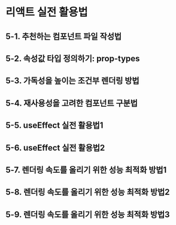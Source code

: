 # 리액트 실전 활용법
  ## 5-1. 추천하는 컴포넌트 파일 작성법
  ## 5-2. 속성값 타입 정의하기: prop-types
  ## 5-3. 가독성을 높이는 조건부 렌더링 방법
  ## 5-4. 재사용성을 고려한 컴포넌트 구분법
  ## 5-5. useEffect 실전 활용법1
  ## 5-6. useEffect 실전 활용법2
  ## 5-7. 렌더링 속도를 올리기 위한 성능 최적화 방법1
  ## 5-8. 렌더링 속도를 올리기 위한 성능 최적화 방법2
  ## 5-9. 렌더링 속도를 올리기 위한 성능 최적화 방법3